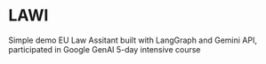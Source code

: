 # LAWI
Simple demo EU Law Assitant built with LangGraph and Gemini API, participated in Google GenAI 5-day intensive course 
